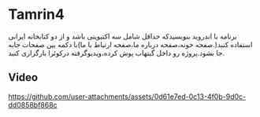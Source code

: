 # Tamrin4
برنامه با اندروید بنویسیدکه حداقل شامل سه اکتیویتی باشد و از دو کتابخانه ایرانی استفاده کنید(.صفحه خونه،صفحه درباره ما،صفحه ارتباط با ما)با دکمه بین صفحات جابه جا بشود.پروژه رو داخل گیتهاب پوش کرده،ویدیوگرفته درکوئرا بارگزاری کنید.
## Video
https://github.com/user-attachments/assets/0d61e7ed-0c13-4f0b-9d0c-dd0858bf868c


